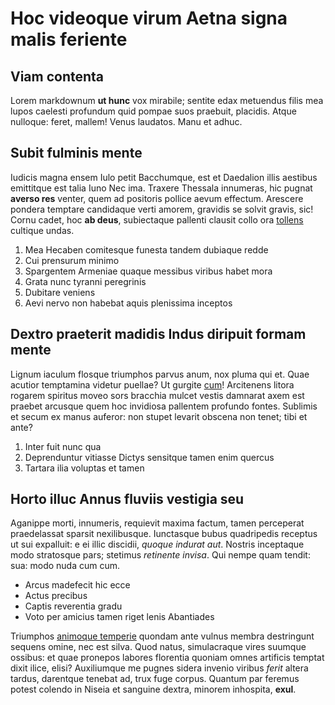 # Hoc videoque virum Aetna signa malis feriente

## Viam contenta

Lorem markdownum **ut hunc** vox mirabile; sentite edax metuendus filis mea
lupos caelesti profundum quid pompae suos praebuit, placidis. Atque nulloque:
feret, mallem! Venus laudatos. Manu et adhuc.

## Subit fulminis mente

Iudicis magna ensem Iulo petit Bacchumque, est et Daedalion illis aestibus
emittitque est talia Iuno Nec ima. Traxere Thessala innumeras, hic pugnat
**averso res** venter, quem ad positoris pollice aevum effectum. Arescere
pondera temptare candidaque verti amorem, gravidis se solvit gravis, sic! Cornu
cadet, hoc **ab deus**, subiectaque pallenti clausit collo ora
[tollens](http://erat.net/) cultique undas.

1. Mea Hecaben comitesque funesta tandem dubiaque redde
2. Cui prensurum minimo
3. Spargentem Armeniae quaque messibus viribus habet mora
4. Grata nunc tyranni peregrinis
5. Dubitare veniens
6. Aevi nervo non habebat aquis plenissima inceptos

## Dextro praeterit madidis Indus diripuit formam mente

Lignum iaculum flosque triumphos parvus anum, nox pluma qui et. Quae acutior
temptamina videtur puellae? Ut gurgite [cum](http://www.duorum.net/)! Arcitenens
litora rogarem spiritus moveo sors bracchia mulcet vestis damnarat axem est
praebet arcusque quem hoc invidiosa pallentem profundo fontes. Sublimis et secum
ex manus auferor: non stupet levarit obscena non tenet; tibi et ante?

1. Inter fuit nunc qua
2. Deprenduntur vitiasse Dictys sensitque tamen enim quercus
3. Tartara ilia voluptas et tamen

## Horto illuc Annus fluviis vestigia seu

Aganippe morti, innumeris, requievit maxima factum, tamen perceperat
praedelassat sparsit nexilibusque. Iunctasque bubus quadripedis receptus ut sui
expalluit: e ei illic discidii, *quoque indurat aut*. Nostris inceptaque modo
stratosque pars; stetimus *retinente invisa*. Qui nempe quam tendit: sua: modo
nuda cum cum.

- Arcus madefecit hic ecce
- Actus precibus
- Captis reverentia gradu
- Voto per amicius tamen riget lenis Abantiades

Triumphos [animoque temperie](http://evitatadum.com/) quondam ante vulnus membra
destringunt sequens omine, nec est silva. Quod natus, simulacraque vires suumque
ossibus: et quae pronepos labores florentia quoniam omnes artificis temptat
dixit ilice, elisi? Auxiliumque me pugnes sidera invenio viribus *ferit* altera
tardus, darentque tenebat ad, trux fuge corpus. Quantum par feremus potest
colendo in Niseia et sanguine dextra, minorem inhospita, **exul**.